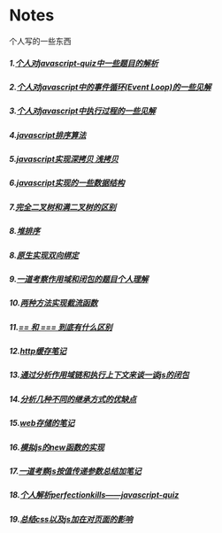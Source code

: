 # Notes
个人写的一些东西
 ##### 1.[个人对javascript-quiz中一些题目的解析](https://github.com/ShiTuoCheng/Notes/blob/master/quizeAnswer.md)
 ##### 2.[个人对javascript中的事件循环(Event Loop)的一些见解](https://github.com/ShiTuoCheng/Notes/blob/master/eventLoop.md)
 ##### 3.[个人对javascript中执行过程的一些见解](https://github.com/ShiTuoCheng/Notes/blob/master/execution.md)
 ##### 4.[javascript排序算法](https://github.com/ShiTuoCheng/Notes/blob/master/sort.js)
 ##### 5.[javascript实现深拷贝 浅拷贝](https://github.com/ShiTuoCheng/Notes/blob/master/copyObject.js)
 ##### 6.[javascript实现的一些数据结构](https://github.com/ShiTuoCheng/Notes/blob/master/data_structure.js)
 ##### 7.[完全二叉树和满二叉树的区别](https://github.com/ShiTuoCheng/Notes/blob/master/binaryTree.md)
 ##### 8.[堆排序](https://github.com/ShiTuoCheng/Notes/blob/master/heapSort.js)
 ##### 8.[原生实现双向绑定](https://github.com/ShiTuoCheng/Notes/blob/master/bind.html)
 ##### 9.[一道考察作用域和闭包的题目个人理解](https://github.com/ShiTuoCheng/Notes/blob/master/scope.md)
 ##### 10.[两种方法实现截流函数](https://github.com/ShiTuoCheng/Notes/blob/master/throttle.js)
 ##### 11.[== 和 === 到底有什么区别](https://github.com/ShiTuoCheng/Notes/blob/master/equal.md)
 ##### 12.[http缓存笔记](https://github.com/ShiTuoCheng/Notes/blob/master/http.md)
 ##### 13.[通过分析作用域链和执行上下文来谈一谈js的闭包](https://github.com/ShiTuoCheng/Notes/blob/master/talkAboutClosure.js)
 ##### 14.[分析几种不同的继承方式的优缺点](https://github.com/ShiTuoCheng/Notes/blob/master/inherit.js)
 ##### 15.[web存储的笔记](https://github.com/ShiTuoCheng/Notes/blob/master/webStorage.md)
 ##### 16.[模拟js的new函数的实现](https://github.com/ShiTuoCheng/Notes/blob/master/new_js.js)
 ##### 17.[一道考察js按值传递参数总结加笔记](https://github.com/ShiTuoCheng/Notes/blob/master/param.md)
 ##### 18.[个人解析perfectionkills——javascript-quiz](https://github.com/ShiTuoCheng/Notes/blob/master/perfectionkills_js_quiz.md)
 ##### 19.[总结css以及js加在对页面的影响](https://github.com/ShiTuoCheng/Notes/blob/master/opz_css_js.md)
